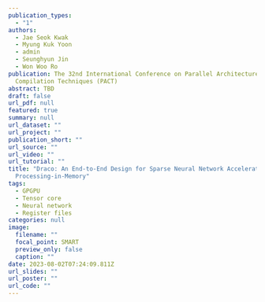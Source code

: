 ```yaml
---
publication_types:
  - "1"
authors:
  - Jae Seok Kwak
  - Myung Kuk Yoon
  - admin
  - Seunghyun Jin
  - Won Woo Ro
publication: The 32nd International Conference on Parallel Architectures and
  Compilation Techniques (PACT)
abstract: TBD
draft: false
url_pdf: null
featured: true
summary: null
url_dataset: ""
url_project: ""
publication_short: ""
url_source: ""
url_video: ""
url_tutorial: ""
title: "Draco: An End-to-End Design for Sparse Neural Network Acceleration with
  Processing-in-Memory"
tags:
  - GPGPU
  - Tensor core
  - Neural network
  - Register files
categories: null
image:
  filename: ""
  focal_point: SMART
  preview_only: false
  caption: ""
date: 2023-08-02T07:24:09.811Z
url_slides: ""
url_poster: ""
url_code: ""
---
```

